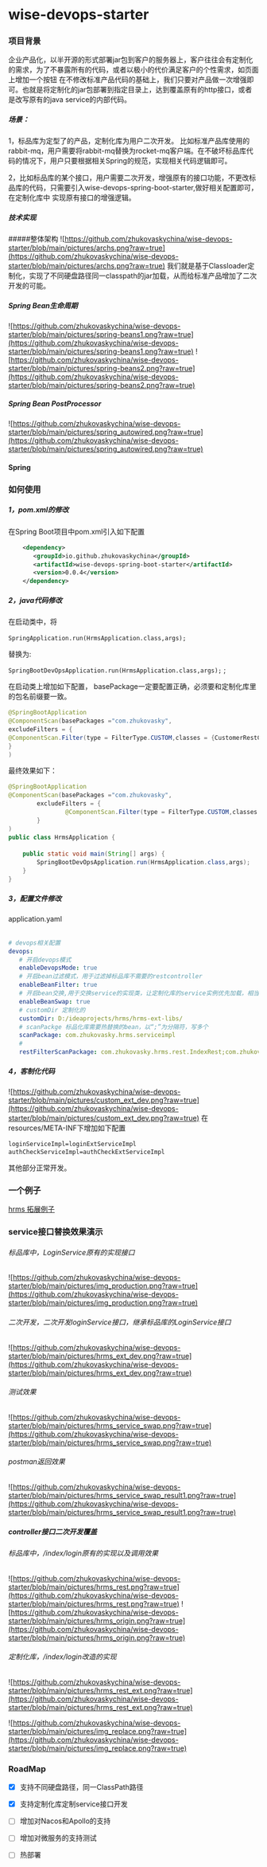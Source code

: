 # wise-devops-starter
### 项目背景
   企业产品化，以半开源的形式部署jar包到客户的服务器上，客户往往会有定制化的需求，为了不暴露所有的代码，或者以极小的代价满足客户的个性需求，如页面上增加一个按钮
在不修改标准产品代码的基础上，我们只要对产品做一次增强即可。也就是将定制化的jar包部署到指定目录上，达到覆盖原有的http接口，或者是改写原有的java service的内部代码。



##### 场景：
1，标品库为定型了的产品，定制化库为用户二次开发。
比如标准产品库使用的rabbit-mq，用户需要将rabbit-mq替换为rocket-mq客户端。在不破坏标品库代码的情况下，用户只要根据相关Spring的规范，实现相关代码逻辑即可。

2，比如标品库的某个接口，用户需要二次开发，增强原有的接口功能，不更改标品库的代码，只需要引入wise-devops-spring-boot-starter,做好相关配置即可，在定制化库中
实现原有接口的增强逻辑。


##### 技术实现
#####整体架构
![https://github.com/zhukovaskychina/wise-devops-starter/blob/main/pictures/archs.png?raw=true](https://github.com/zhukovaskychina/wise-devops-starter/blob/main/pictures/archs.png?raw=true)
我们就是基于Classloader定制化，实现了不同硬盘路径同一classpath的jar加载，从而给标准产品增加了二次开发的可能。

##### Spring Bean生命周期
![https://github.com/zhukovaskychina/wise-devops-starter/blob/main/pictures/spring-beans1.png?raw=true](https://github.com/zhukovaskychina/wise-devops-starter/blob/main/pictures/spring-beans1.png?raw=true)
![https://github.com/zhukovaskychina/wise-devops-starter/blob/main/pictures/spring-beans2.png?raw=true](https://github.com/zhukovaskychina/wise-devops-starter/blob/main/pictures/spring-beans2.png?raw=true)

##### Spring Bean PostProcessor

![https://github.com/zhukovaskychina/wise-devops-starter/blob/main/pictures/spring_autowired.png?raw=true](https://github.com/zhukovaskychina/wise-devops-starter/blob/main/pictures/spring_autowired.png?raw=true)

#### Spring 
### 如何使用
##### 1，pom.xml的修改
在Spring Boot项目中pom.xml引入如下配置
```xml
    <dependency>
       <groupId>io.github.zhukovaskychina</groupId>
       <artifactId>wise-devops-spring-boot-starter</artifactId>
       <version>0.0.4</version>
    </dependency>
```

##### 2，java代码修改
在启动类中，将

`
SpringApplication.run(HrmsApplication.class,args);
`

替换为:

`
SpringBootDevOpsApplication.run(HrmsApplication.class,args);
`
;

在启动类上增加如下配置，
basePackage一定要配置正确，必须要和定制化库里的包名前缀要一致。

```java
@SpringBootApplication
@ComponentScan(basePackages ="com.zhukovasky",
excludeFilters = {
@ComponentScan.Filter(type = FilterType.CUSTOM,classes = {CustomerRestControllerFilter.class})
}
)
```
最终效果如下：

```java
@SpringBootApplication
@ComponentScan(basePackages ="com.zhukovasky",
        excludeFilters = {
                @ComponentScan.Filter(type = FilterType.CUSTOM,classes = {CustomerRestControllerFilter.class})
        }
)
public class HrmsApplication {

    public static void main(String[] args) {
        SpringBootDevOpsApplication.run(HrmsApplication.class,args);
    }
}
```

##### 3，配置文件修改

application.yaml
```yaml

# devops相关配置
devops:
   # 开启devops模式
   enableDevopsMode: true 
   # 开启bean过滤模式，用于过滤掉标品库不需要的restcontroller
   enableBeanFilter: true
   # 开启bean交换,用于交换service的实现类，让定制化库的service实例优先加载，相当于@Primary注解修饰
   enableBeanSwap: true
   # customDir 定制化的 
   customDir: D:/ideaprojects/hrms/hrms-ext-libs/
   # scanPackge 标品化库需要热替换的bean，以“;”为分隔符，写多个
   scanPackage: com.zhukovasky.hrms.serviceimpl
   # 
   restFilterScanPackage: com.zhukovasky.hrms.rest.IndexRest;com.zhukovasky.hrms.rest.ChildIndexRest


```
##### 4，客制化代码
![https://github.com/zhukovaskychina/wise-devops-starter/blob/main/pictures/custom_ext_dev.png?raw=true](https://github.com/zhukovaskychina/wise-devops-starter/blob/main/pictures/custom_ext_dev.png?raw=true)
在resources/META-INF下增加如下配置
```properties
loginServiceImpl=loginExtServiceImpl
authCheckServiceImpl=authCheckExtServiceImpl

```
其他部分正常开发。
### 一个例子
   [hrms 拓展例子](https://github.com/zhukovaskychina/hrms-demo.git)

### service接口替换效果演示
###### 标品库中，LoginService原有的实现接口
  ![https://github.com/zhukovaskychina/wise-devops-starter/blob/main/pictures/img_production.png?raw=true](https://github.com/zhukovaskychina/wise-devops-starter/blob/main/pictures/img_production.png?raw=true)

###### 二次开发，二次开发loginService接口，继承标品库的LoginService接口
  ![https://github.com/zhukovaskychina/wise-devops-starter/blob/main/pictures/hrms_ext_dev.png?raw=true](https://github.com/zhukovaskychina/wise-devops-starter/blob/main/pictures/hrms_ext_dev.png?raw=true)

###### 测试效果
![https://github.com/zhukovaskychina/wise-devops-starter/blob/main/pictures/hrms_service_swap.png?raw=true](https://github.com/zhukovaskychina/wise-devops-starter/blob/main/pictures/hrms_service_swap.png?raw=true)

###### postman返回效果
![https://github.com/zhukovaskychina/wise-devops-starter/blob/main/pictures/hrms_service_swap_result1.png?raw=true](https://github.com/zhukovaskychina/wise-devops-starter/blob/main/pictures/hrms_service_swap_result1.png?raw=true)

##### controller接口二次开发覆盖
###### 标品库中，/index/login原有的实现以及调用效果
![https://github.com/zhukovaskychina/wise-devops-starter/blob/main/pictures/hrms_rest.png?raw=true](https://github.com/zhukovaskychina/wise-devops-starter/blob/main/pictures/hrms_rest.png?raw=true)
![https://github.com/zhukovaskychina/wise-devops-starter/blob/main/pictures/hrms_origin.png?raw=true](https://github.com/zhukovaskychina/wise-devops-starter/blob/main/pictures/hrms_origin.png?raw=true)
###### 定制化库，/index/login改造的实现
![https://github.com/zhukovaskychina/wise-devops-starter/blob/main/pictures/hrms_rest_ext.png?raw=true](https://github.com/zhukovaskychina/wise-devops-starter/blob/main/pictures/hrms_rest_ext.png?raw=true)

![https://github.com/zhukovaskychina/wise-devops-starter/blob/main/pictures/img_replace.png?raw=true](https://github.com/zhukovaskychina/wise-devops-starter/blob/main/pictures/img_replace.png?raw=true)

### RoadMap
- [X] 支持不同硬盘路径，同一ClassPath路径
- [X] 支持定制化库定制service接口开发
- [ ] 增加对Nacos和Apollo的支持
- [ ] 增加对微服务的支持测试
- [ ] 热部署

